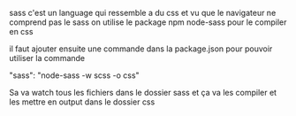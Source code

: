 sass c'est un language qui ressemble a du css 
et vu que le navigateur ne comprend pas le sass
on utilise le package npm node-sass pour le compiler en css 

il faut ajouter ensuite une commande dans la package.json pour pouvoir utiliser la commande

 "sass": "node-sass -w scss -o css" 

Sa va watch tous les fichiers dans le dossier sass et ça va les compiler et les mettre en output dans le dossier css 